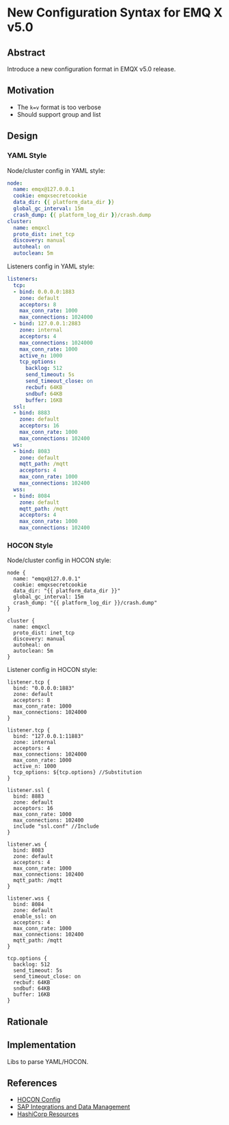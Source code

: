 # New Configuration Syntax for EMQ X v5.0

## Abstract

Introduce a new configuration format in EMQX v5.0 release.

## Motivation

- The `k=v` format is too verbose
- Should support group and list

## Design

### YAML Style

Node/cluster config in YAML style:

```yaml
node:
  name: emqx@127.0.0.1
  cookie: emqxsecretcookie
  data_dir: {{ platform_data_dir }}
  global_gc_interval: 15m
  crash_dump: {{ platform_log_dir }}/crash.dump
cluster:
  name: emqxcl
  proto_dist: inet_tcp
  discovery: manual
  autoheal: on
  autoclean: 5m
```

Listeners config in YAML style:

```yaml
listeners:
  tcp:
  - bind: 0.0.0.0:1883
    zone: default
    acceptors: 8
    max_conn_rate: 1000
    max_connections: 1024000
  - bind: 127.0.0.1:2883
    zone: internal
    acceptors: 4
    max_connections: 1024000
    max_conn_rate: 1000
    active_n: 1000
    tcp_options:
      backlog: 512
      send_timeout: 5s
      send_timeout_close: on
      recbuf: 64KB
      sndbuf: 64KB
      buffer: 16KB
  ssl:
  - bind: 8883
    zone: default
    acceptors: 16
    max_conn_rate: 1000
    max_connections: 102400
  ws:
  - bind: 8083
    zone: default
    mqtt_path: /mqtt
    acceptors: 4
    max_conn_rate: 1000
    max_connections: 102400
  wss:
  - bind: 8084
    zone: default
    mqtt_path: /mqtt
    acceptors: 4
    max_conn_rate: 1000
    max_connections: 102400
```

### HOCON Style

Node/cluster config in HOCON style:

```hocon
node {
  name: "emqx@127.0.0.1"
  cookie: emqxsecretcookie
  data_dir: "{{ platform_data_dir }}"
  global_gc_interval: 15m
  crash_dump: "{{ platform_log_dir }}/crash.dump"
}

cluster {
  name: emqxcl
  proto_dist: inet_tcp
  discovery: manual
  autoheal: on
  autoclean: 5m
}
```

Listener config in HOCON style:

```hocon
listener.tcp {
  bind: "0.0.0.0:1883"
  zone: default
  acceptors: 8
  max_conn_rate: 1000
  max_connections: 1024000
}

listener.tcp {
  bind: "127.0.0.1:11883"
  zone: internal
  acceptors: 4
  max_connections: 1024000
  max_conn_rate: 1000
  active_n: 1000
  tcp_options: ${tcp.options} //Substitution
}

listener.ssl {
  bind: 8883
  zone: default
  acceptors: 16
  max_conn_rate: 1000
  max_connections: 102400
  include "ssl.conf" //Include
}

listener.ws {
  bind: 8083
  zone: default
  acceptors: 4
  max_conn_rate: 1000
  max_connections: 102400
  mqtt_path: /mqtt
}

listener.wss {
  bind: 8084
  zone: default
  enable_ssl: on
  acceptors: 4
  max_conn_rate: 1000
  max_connections: 102400
  mqtt_path: /mqtt
}

tcp.options {
  backlog: 512
  send_timeout: 5s
  send_timeout_close: on
  recbuf: 64KB
  sndbuf: 64KB
  buffer: 16KB
}
```

## Rationale

## Implementation

Libs to parse YAML/HOCON.

## References

- [HOCON Config](https://github.com/lightbend/config)
- [SAP Integrations and Data Management](https://help.sap.com/viewer/50c996852b32456c96d3161a95544cdb/1905/en-US/25550740941d434b8c003347601af0ac.html)
- [HashiCorp Resources](https://www.terraform.io/docs/configuration/syntax.html)

